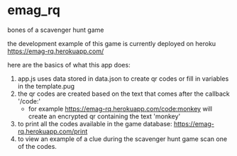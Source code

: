 # emag_rq
bones of a scavenger hunt game

the development example of this game is currently deployed on heroku
https://emag-rq.herokuapp.com/


here are the basics of what this app does:

1. app.js uses data stored in data.json to create qr codes or fill in variables in the template.pug
2. the qr codes are created based on the text that comes after the callback '/code:'
    - for example https://emag-rq.herokuapp.com/code:monkey will create an encrypted qr containing the text 'monkey'
3. to print all the codes available in the game database: https://emag-rq.herokuapp.com/print
4. to view an example of a clue during the scavenger hunt game scan one of the codes.
